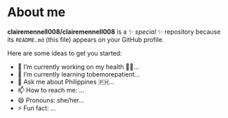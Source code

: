 # About me


**clairemennell008/clairemennell008** is a ✨ _special_ ✨ repository because its `README.md` (this file) appears on your GitHub profile.

Here are some ideas to get you started:

- 🔭 I’m currently working on my health 💓💯...
- 🌱 I’m currently learning tobemorepatient...
- 💬 Ask me about Philippines 🇵🇭...
- 📫 How to reach me: ...
- 😄 Pronouns: she/her...
- ⚡ Fun fact: ...
  
